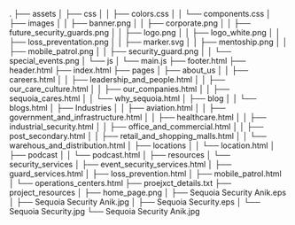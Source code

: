 .
├── assets
│   ├── css
│   │   ├── colors.css
│   │   └── components.css
│   ├── images
│   │   ├── banner.png
│   │   ├── corporate.png
│   │   ├── future_security_guards.png
│   │   ├── logo.png
│   │   ├── logo_white.png
│   │   ├── loss_preventation.png
│   │   ├── marker.svg
│   │   ├── mentoship.png
│   │   ├── mobile_patrol.png
│   │   ├── security_guard.png
│   │   └── special_events.png
│   └── js
│       └── main.js
├── footer.html
├── header.html
├── index.html
├── pages
│   ├── about_us
│   │   ├── careers.html
│   │   ├── leadership_and_people.html
│   │   ├── our_care_culture.html
│   │   ├── our_companies.html
│   │   ├── sequoia_cares.html
│   │   └── why_sequoia.html
│   ├── blog
│   │   └── blogs.html
│   ├── Industries
│   │   ├── aviation.html
│   │   ├── government_and_infrastructure.html
│   │   ├── healthcare.html
│   │   ├── industrial_security.html
│   │   ├── office_and_commercial.html
│   │   ├── post_secondary.html
│   │   ├── retail_and_shopping_malls.html
│   │   └── warehous_and_distribution.html
│   ├── locations
│   │   └── location.html
│   ├── podcast
│   │   └── podcast.html
│   ├── resources
│   └── security_services
│       ├── event_security_services.html
│       ├── guard_services.html
│       ├── loss_prevention.html
│       ├── mobile_patrol.html
│       └── operations_centers.html
├── proejxct_details.txt
├── project_resources
│   ├── home_page.png
│   ├── Sequoia Security Anik.eps
│   ├── Sequoia Security Anik.jpg
│   ├── Sequoia Security.eps
│   └── Sequoia Security.jpg
└── Sequoia Security Anik.jpg
